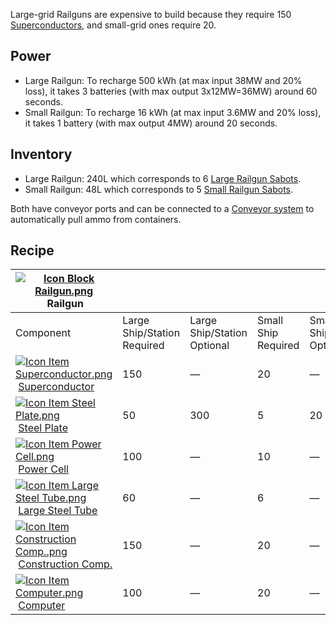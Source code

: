 Large-grid Railguns are expensive to build because they require 150 [Superconductors](https://spaceengineers.wiki.gg/wiki/Superconductor "Superconductor"), and small-grid ones require 20.

## Power

*   Large Railgun: To recharge 500 kWh (at max input 38MW and 20% loss), it takes 3 batteries (with max output 3x12MW=36MW) around 60 seconds.
*   Small Railgun: To recharge 16 kWh (at max input 3.6MW and 20% loss), it takes 1 battery (with max output 4MW) around 20 seconds.

## Inventory

*   Large Railgun: 240L which corresponds to 6 [Large Railgun Sabots](https://spaceengineers.wiki.gg/wiki/Large_Railgun_Sabot "Large Railgun Sabot").
*   Small Railgun: 48L which corresponds to 5 [Small Railgun Sabots](https://spaceengineers.wiki.gg/wiki/Small_Railgun_Sabot "Small Railgun Sabot").

Both have conveyor ports and can be connected to a [Conveyor system](https://spaceengineers.wiki.gg/wiki/Conveyor_system "Conveyor system") to automatically pull ammo from containers.

## Recipe

| [![Icon Block Railgun.png](https://spaceengineers.wiki.gg/images/thumb/e/e8/Icon_Block_Railgun.png/21px-Icon_Block_Railgun.png?1d58da)](https://spaceengineers.wiki.gg/wiki/Railgun "Railgun") Railgun |     |     |     |     |
| --- | --- | --- | --- | --- |
| Component | Large Ship/Station  <br>Required | Large Ship/Station  <br>Optional | Small Ship  <br>Required | Small Ship  <br>Optional |
| [![Icon Item Superconductor.png](https://spaceengineers.wiki.gg/images/thumb/a/a9/Icon_Item_Superconductor.png/21px-Icon_Item_Superconductor.png?b28dbd)](https://spaceengineers.wiki.gg/wiki/Superconductor "Superconductor") [Superconductor](https://spaceengineers.wiki.gg/wiki/Superconductor "Superconductor") | 150 | —   | 20  | —   |
| [![Icon Item Steel Plate.png](https://spaceengineers.wiki.gg/images/thumb/4/4c/Icon_Item_Steel_Plate.png/21px-Icon_Item_Steel_Plate.png?437e3a)](https://spaceengineers.wiki.gg/wiki/Steel_Plate "Steel Plate") [Steel Plate](https://spaceengineers.wiki.gg/wiki/Steel_Plate "Steel Plate") | 50  | 300 | 5   | 20  |
| [![Icon Item Power Cell.png](https://spaceengineers.wiki.gg/images/thumb/3/37/Icon_Item_Power_Cell.png/21px-Icon_Item_Power_Cell.png?29ae8b)](https://spaceengineers.wiki.gg/wiki/Power_Cell "Power Cell") [Power Cell](https://spaceengineers.wiki.gg/wiki/Power_Cell "Power Cell") | 100 | —   | 10  | —   |
| [![Icon Item Large Steel Tube.png](https://spaceengineers.wiki.gg/images/thumb/f/fe/Icon_Item_Large_Steel_Tube.png/21px-Icon_Item_Large_Steel_Tube.png?31c1e4)](https://spaceengineers.wiki.gg/wiki/Large_Steel_Tube "Large Steel Tube") [Large Steel Tube](https://spaceengineers.wiki.gg/wiki/Large_Steel_Tube "Large Steel Tube") | 60  | —   | 6   | —   |
| [![Icon Item Construction Comp..png](https://spaceengineers.wiki.gg/images/thumb/4/45/Icon_Item_Construction_Comp..png/21px-Icon_Item_Construction_Comp..png?cdc26f)](https://spaceengineers.wiki.gg/wiki/Construction_Comp. "Construction Comp.") [Construction Comp.](https://spaceengineers.wiki.gg/wiki/Construction_Comp. "Construction Comp.") | 150 | —   | 20  | —   |
| [![Icon Item Computer.png](https://spaceengineers.wiki.gg/images/thumb/7/72/Icon_Item_Computer.png/21px-Icon_Item_Computer.png?65c1a4)](https://spaceengineers.wiki.gg/wiki/Computer "Computer") [Computer](https://spaceengineers.wiki.gg/wiki/Computer "Computer") | 100 | —   | 20  | —   |